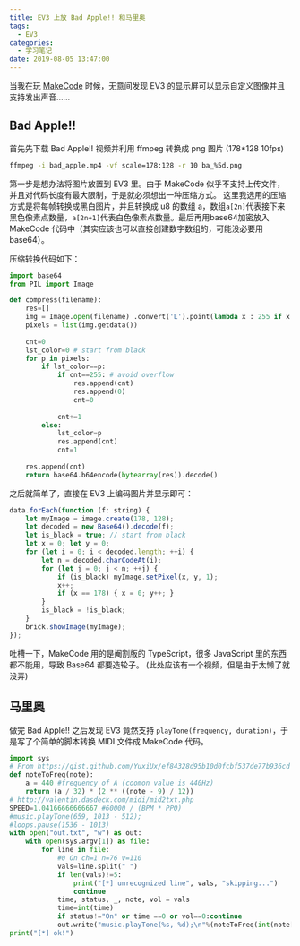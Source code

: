 ```yaml
---
title: EV3 上放 Bad Apple!! 和马里奥
tags:
  - EV3
categories:
  - 学习笔记
date: 2019-08-05 13:47:00
---
```


当我在玩 [MakeCode](https://makecode.mindstorms.com/#editor) 时候，无意间发现 EV3 的显示屏可以显示自定义图像并且支持发出声音……

<!--more-->

## Bad Apple!!

首先先下载 Bad Apple!! 视频并利用 ffmpeg 转换成 png 图片 (178*128 10fps)
```bash
ffmpeg -i bad_apple.mp4 -vf scale=178:128 -r 10 ba_%5d.png
```

第一步是想办法将图片放置到 EV3 里。由于 MakeCode 似乎不支持上传文件，并且对代码长度有最大限制，于是就必须想出一种压缩方式。
这里我选用的压缩方式是将每帧转换成黑白图片，并且转换成 u8 的数组 a，数组`a[2n]`代表接下来黑色像素点数量，`a[2n+1]`代表白色像素点数量。最后再用base64加密放入 MakeCode 代码中（其实应该也可以直接创建数字数组的，可能没必要用 base64）。

压缩转换代码如下：
```python
import base64
from PIL import Image 

def compress(filename):
    res=[]
    img = Image.open(filename) .convert('L').point(lambda x : 255 if x > 200 else 0, mode='1')
    pixels = list(img.getdata())
    
    cnt=0
    lst_color=0 # start from black
    for p in pixels:
        if lst_color==p:
            if cnt==255: # avoid overflow
                res.append(cnt)
                res.append(0)
                cnt=0
                
            cnt+=1
        else:
            lst_color=p
            res.append(cnt)
            cnt=1
            
    res.append(cnt)
    return base64.b64encode(bytearray(res)).decode()
```

之后就简单了，直接在 EV3 上编码图片并显示即可：

```javascript
data.forEach(function (f: string) {
    let myImage = image.create(178, 128);
    let decoded = new Base64().decode(f);
    let is_black = true; // start from black
    let x = 0; let y = 0;
    for (let i = 0; i < decoded.length; ++i) {
        let n = decoded.charCodeAt(i);
        for (let j = 0; j < n; ++j) {
            if (is_black) myImage.setPixel(x, y, 1);
            x++;
            if (x == 178) { x = 0; y++; }
        }
        is_black = !is_black;
    }
    brick.showImage(myImage);
});
```

吐槽一下，MakeCode 用的是阉割版的 TypeScript，很多 JavaScript 里的东西都不能用，导致 Base64 都要造轮子。
(此处应该有一个视频，但是由于太懒了就没弄)

## 马里奥

做完 Bad Apple!! 之后发现 EV3 竟然支持 `playTone(frequency, duration)`，于是写了个简单的脚本转换 MIDI 文件成 MakeCode 代码。

```python
import sys
# From https://gist.github.com/YuxiUx/ef84328d95b10d0fcbf537de77b936cd
def noteToFreq(note):
    a = 440 #frequency of A (coomon value is 440Hz)
    return (a / 32) * (2 ** ((note - 9) / 12))
# http://valentin.dasdeck.com/midi/mid2txt.php
SPEED=1.04166666666667 #60000 / (BPM * PPQ)
#music.playTone(659, 1013 - 512);
#loops.pause(1536 - 1013)    
with open("out.txt", "w") as out:
    with open(sys.argv[1]) as file:
        for line in file:
            #0 On ch=1 n=76 v=110
            vals=line.split(" ")
            if len(vals)!=5:
                print("[*] unrecognized line", vals, "skipping...")
                continue
            time, status, _, note, vol = vals
            time=int(time)
            if status!="On" or time ==0 or vol==0:continue
            out.write("music.playTone(%s, %d);\n"%(noteToFreq(int(note[2:])), time/SPEED));
print("[*] ok!")
```